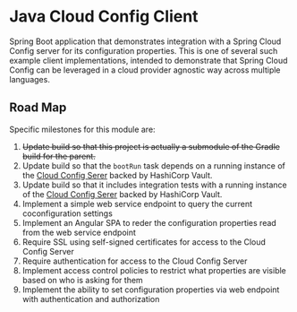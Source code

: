# Java Cloud Config Client

Spring Boot application that demonstrates integration with a Spring Cloud Config
server for its configuration properties. This is one of several such example
client implementations, intended to demonstrate that Spring Cloud Config can
be leveraged in a cloud provider agnostic way across multiple languages.

## Road Map

Specific milestones for this module are:

1. ~~Update build so that this project is actually a submodule of the Gradle build
for the parent.~~
1. Update build so that the `bootRun` task depends on a running instance of the
[Cloud Config Serer](../cloud-config-server) backed by HashiCorp Vault.
1. Update build so that it includes integration tests with a running instance of
the [Cloud Config Serer](../cloud-config-server) backed by HashiCorp Vault.
1. Implement a simple web service endpoint to query the current coconfiguration
settings
1. Implement an Angular SPA to reder the configuration properties read from the
web service endpoint
1. Require SSL using self-signed certificates for access to the Cloud Config Server
1. Require authentication for access to the Cloud Config Server
1. Implement access control policies to restrict what properties are visible based
on who is asking for them
1. Implement the ability to set configuration properties via web endpoint with
authentication and authorization
